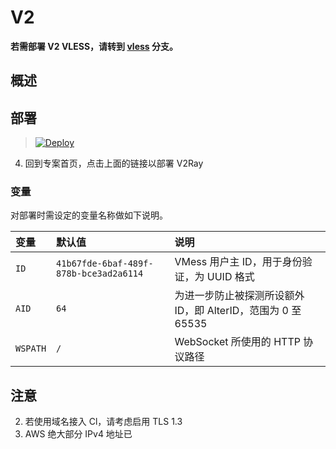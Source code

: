 # V2

**若需部署 V2 VLESS，请转到 [vless](https://github.com/xiaoyaoself/xdd/tree/vless) 分支。**

## 概述


## 部署



> [![Deploy](https://www.herokucdn.com/deploy/button.png)](https://dashboard.heroku.com/new?template=https://github.com/xiaoyaoself/xdd)

 4. 回到专案首页，点击上面的链接以部署 V2Ray

### 变量

对部署时需设定的变量名称做如下说明。

| 变量 | 默认值 | 说明 |
| :--- | :--- | :--- |
| `ID` | `41b67fde-6baf-489f-878b-bce3ad2a6114` | VMess 用户主 ID，用于身份验证，为 UUID 格式 |
| `AID` | `64` | 为进一步防止被探测所设额外 ID，即 AlterID，范围为 0 至 65535 |
| `WSPATH` | `/` | WebSocket 所使用的 HTTP 协议路径 |



## 注意

 2. 若使用域名接入 Cl，请考虑启用 TLS 1.3
 3. AWS 绝大部分 IPv4 地址已

